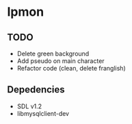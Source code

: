 # Ipmon

## TODO

* Delete green background
* Add pseudo on main character
* Refactor code (clean, delete franglish)

## Depedencies

* SDL v1.2
* libmysqlclient-dev
